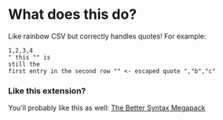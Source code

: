 # What does this do?
Like rainbow CSV but correctly handles quotes! For example:

```csv
1,2,3,4
" this "" is  
still the
first entry in the second row "" <- escaped quote ","b","c"
```

### Like this extension?
You'll probably like this as well: [The Better Syntax Megapack](https://marketplace.visualstudio.com/items?itemName=jeff-hykin.better-syntax)


<!-- 

to add a new csv-type
1. edit main.rb, there's a list a the top
2. edit the commands/test
3. edit the package.json
4. run `commands/project/build_and_test`

 -->